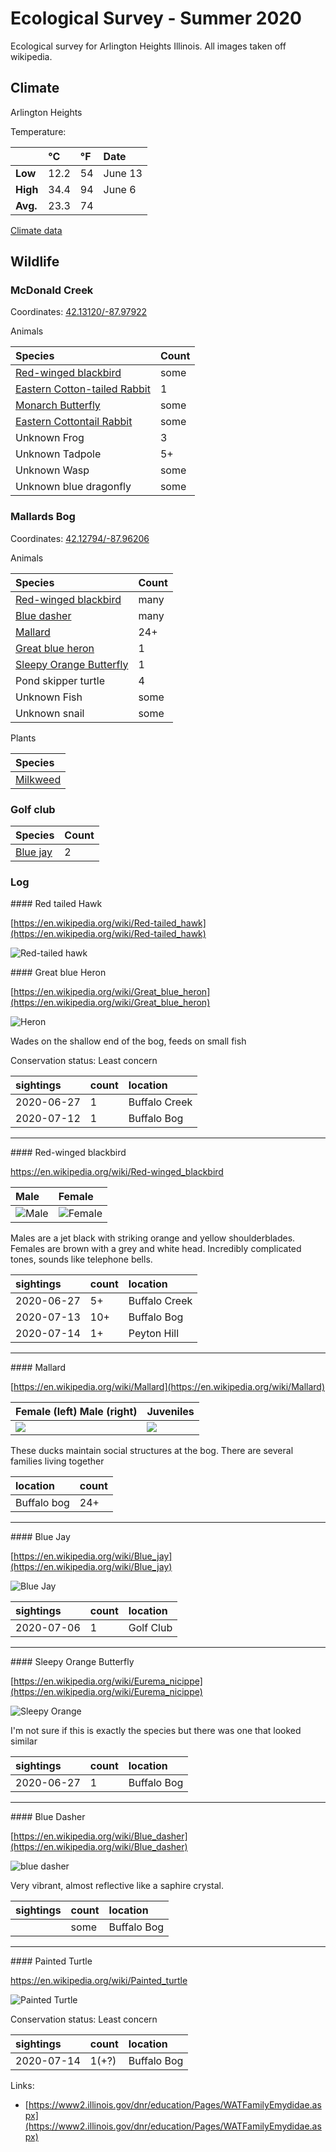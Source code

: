 
# Ecological Survey - Summer 2020

Ecological survey for Arlington Heights Illinois. All images taken off wikipedia.

## Climate

Arlington Heights

Temperature:

|              | °C   | °F   | Date
| :----------- | :--- | :--- | :----
| **Low**      | 12.2 | 54   | June 13
| **High**     | 34.4 | 94   | June 6
| **Avg.**     | 23.3 | 74   |


[Climate data](data/climate.csv)


## Wildlife

### McDonald Creek

Coordinates: [42.13120/-87.97922](https://www.openstreetmap.org/#map=19/42.13120/-87.97922)

Animals

| Species                                               | Count
| :----------                                           | :-----
| [Red-winged blackbird](#red-winged-blackbird)         | some
| [Eastern Cotton-tailed Rabbit](#cotton-tailed-rabbit) | 1
| [Monarch Butterfly](#monarch-butterfly)               | some
| [Eastern Cottontail Rabbit](#eastern-cottontail)      | some
| Unknown Frog                                          | 3
| Unknown Tadpole                                       | 5+
| Unknown Wasp                                          | some
| Unknown blue dragonfly                                | some

### Mallards Bog

Coordinates: [42.12794/-87.96206](https://www.openstreetmap.org/#map=19/42.12794/-87.96206)

Animals

| Species              | Count
| :----------          | :-----
| [Red-winged blackbird](#red-winged-blackbird) | many
| [Blue dasher](#blue-dasher) | many
| [Mallard](#mallard) | 24+
| [Great blue heron](#great-blue-heron) | 1
| [Sleepy Orange Butterfly](#sleepy-orange) | 1
| Pond skipper turtle  | 4
| Unknown Fish         | some
| Unknown snail        | some

Plants

| Species
| :-----
| [Milkweed](https://en.wikipedia.org/wiki/Asclepias)


### Golf club

| Species               | Count
| :----------           | :-----
| [Blue jay](#blue-jay) | 2



### Log

<div id="red-tailed-hawk"></div>
#### Red tailed Hawk

[https://en.wikipedia.org/wiki/Red-tailed_hawk](https://en.wikipedia.org/wiki/Red-tailed_hawk)

![Red-tailed hawk](https://upload.wikimedia.org/wikipedia/commons/5/51/Buteo_jamaicensis_-John_Heinz_National_Wildlife_Refuge_at_Tinicum%2C_Pennsylvania%2C_USA-8.jpg)


<div id="great-blue-heron"></div>
#### Great blue Heron


[https://en.wikipedia.org/wiki/Great_blue_heron](https://en.wikipedia.org/wiki/Great_blue_heron)

![Heron](https://upload.wikimedia.org/wikipedia/commons/6/67/GBHfish5.jpg)

Wades on the shallow end of the bog, feeds on small fish

Conservation status: Least concern

| sightings   | count | location
| :---------- | :---- | :-------
|  2020-06-27 | 1     | Buffalo Creek
|  2020-07-12 | 1     | Buffalo Bog

-------

<div id="red-winged-blackbird"></div>
#### Red-winged blackbird

https://en.wikipedia.org/wiki/Red-winged_blackbird

| Male | Female
| :--- | :------
| ![Male](https://upload.wikimedia.org/wikipedia/commons/6/60/Agelaius_phoeniceus_0110_taxo.jpg) | ![Female](https://upload.wikimedia.org/wikipedia/commons/d/db/Agelaius_phoeniceus2.jpg)

Males are a jet black with striking orange and yellow shoulderblades. Females are brown with a grey and white head.
Incredibly complicated tones, sounds like telephone bells.

| sightings  | count | location
| :--------- | :---- | :-------
| 2020-06-27 | 5+    | Buffalo Creek
| 2020-07-13 | 10+   | Buffalo Bog
| 2020-07-14 | 1+    | Peyton Hill

-------

<div id="mallard"></div>
#### Mallard

[https://en.wikipedia.org/wiki/Mallard](https://en.wikipedia.org/wiki/Mallard)

| Female (left) Male (right) | Juveniles
| :------------------------- | :--------
| ![](https://upload.wikimedia.org/wikipedia/commons/b/bf/Anas_platyrhynchos_male_female_quadrat.jpg) | ![](https://upload.wikimedia.org/wikipedia/commons/a/ad/Anas_platyrhynchos_juvenile_JdP_2013-06-14_n01_retusche.jpg)

These ducks maintain social structures at the bog. There are several 
families living together

| location    | count
| :-------    | :----
| Buffalo bog | 24+

-------

<div id="blue-jay"></div>
#### Blue Jay

[https://en.wikipedia.org/wiki/Blue_jay](https://en.wikipedia.org/wiki/Blue_jay)

![Blue Jay](https://upload.wikimedia.org/wikipedia/commons/8/8d/Bluejay_%28Cyanocitta_cristata%29_%281547%29_-_Relic38.jpg)

| sightings  | count | location
| :--------- | :---- | :-------
| 2020-07-06 | 1     | Golf Club

-------

<div id="sleepy-orange"></div>
#### Sleepy Orange Butterfly

[https://en.wikipedia.org/wiki/Eurema_nicippe](https://en.wikipedia.org/wiki/Eurema_nicippe)

![Sleepy Orange](https://upload.wikimedia.org/wikipedia/commons/3/30/Sleepy_Orange%2C_Megan_McCarty47.jpg)

I'm not sure if this is exactly the species but there was one that looked similar

| sightings  | count | location
| :--------- | :---- | :-------
| 2020-06-27 | 1     | Buffalo Bog

-------

<div id="blue-dasher"></div>
#### Blue Dasher

[https://en.wikipedia.org/wiki/Blue_dasher](https://en.wikipedia.org/wiki/Blue_dasher)

![blue dasher](https://upload.wikimedia.org/wikipedia/commons/8/8d/Pachydiplax_longipennis_Blue_Dasher_1500px.jpg)

Very vibrant, almost reflective like a saphire crystal.

| sightings  | count | location
| :--------- | :---- | :-------
|            | some  | Buffalo Bog

-------

<div id="painted-turtle"></div>
#### Painted Turtle

https://en.wikipedia.org/wiki/Painted_turtle

![Painted Turtle](https://upload.wikimedia.org/wikipedia/commons/4/43/Painted_Turtle_%2814541060047%29.jpg)


Conservation status: Least concern

| sightings  | count | location
| :--------- | :---- | :-------
| 2020-07-14 | 1(+?) | Buffalo Bog


Links:
- [https://www2.illinois.gov/dnr/education/Pages/WATFamilyEmydidae.aspx](https://www2.illinois.gov/dnr/education/Pages/WATFamilyEmydidae.aspx)

